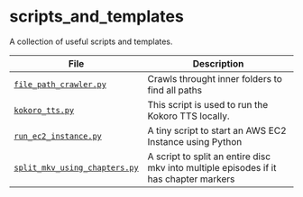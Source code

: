 # scripts_and_templates
A collection of useful scripts and templates.


<!-- TABLE_START -->
| File | Description |
|------|-------------|
| [`file_path_crawler.py`](scripts/file_path_crawler.py) | Crawls throught inner folders to find all paths |
| [`kokoro_tts.py`](scripts/kokoro_tts.py) | This script is used to run the Kokoro TTS locally. |
| [`run_ec2_instance.py`](scripts/run_ec2_instance.py) | A tiny script to start an AWS EC2 Instance using Python |
| [`split_mkv_using_chapters.py`](scripts/split_mkv_using_chapters.py) | A script to split an entire disc mkv into multiple episodes if it has chapter markers |
<!-- TABLE_END -->
